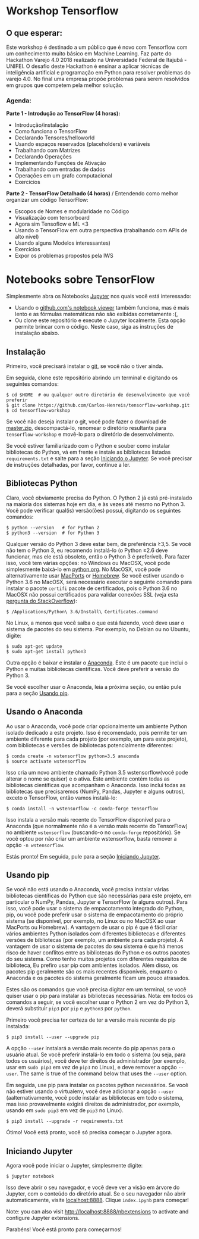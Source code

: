 # Workshop Tensorflow


## O que esperar:

Este workshop é destinado a um público que é novo com Tensorflow com um conhecimento muito básico em Machine Learning. Faz parte do Hackathon Varejo 4.0 2018 realizado na Universidade Federal de Itajubá - UNIFEI. O desafio deste Hackathon é ensinar a aplicar técnicas de inteligência artificial e programação em Python para resolver problemas do varejo 4.0. No final uma empresa propõe problemas para serem resolvidos em grupos que competem pela melhor solução.  

### Agenda:

**Parte 1 - Introdução ao TensorFlow (4 horas):**

* Introdução/instalação
* Como funciona o TensorFlow
* Declarando Tensores/helloworld
* Usando espaços reservados (placeholders) e variáveis
* Trabalhando com Matrizes
* Declarando Operações
* Implementando Funções de Ativação
* Trabalhando com entradas de dados
* Operações em um grafo computacional
* Exercícios

**Parte 2 - TensorFlow Detalhado (4 horas)** / Entendendo como melhor organizar um código TensorFlow:

* Escopos de Nomes e modularidade no Código
* Visualização com tensorboard
* Agora sim Tensoflow e ML <3
* Usando o TensorFlow em outra perspectiva (trabalhando com APIs de alto nível)
* Usando alguns Modelos interessantes)
* Exercícios
* Expor os problemas propostos pela IWS

# Notebooks sobre TensorFlow

Simplesmente abra os Notebooks [Jupyter](http://jupyter.org/) nos quais você está interessado:


* Usando o [github.com's notebook viewer](https://github.com/Carlos-Henreis/tensorflow-workshop/blob/master/index.ipynb) também funciona, mas é mais lento e as fórmulas matemáticas não são exibidas corretamente :(,
* Ou clone este repositório e execute o Jupyter localmente. Esta opção permite brincar com o código. Neste caso, siga as instruções de instalação abaixo.

## Instalação

Primeiro, você precisará instalar o [git](https://git-scm.com/), se você não o tiver ainda.

Em seguida, clone este repositório abrindo um terminal e digitando os seguintes comandos:

    $ cd $HOME  # ou qualquer outro diretório de desenvolvimento que você preferir
    $ git clone https://github.com/Carlos-Henreis/tensorflow-workshop.git
    $ cd tensorflow-workshop

Se você não deseja instalar o git, você pode fazer o download de [master.zip](https://github.com/Carlos-Henreis/tensorflow-workshop/archive/master.zip), descompactá-lo, renomear o diretório resultante para `tensorflow-workshop` e movê-lo para o diretório de desenvolvimento.

Se você estiver familiarizado com o Python e souber como instalar bibliotecas do Python, vá em frente e instale as bibliotecas listadas `requirements.txt` e salte para a seção [Iniciando o Jupyter](#iniciando-jupyter). Se você precisar de instruções detalhadas, por favor, continue a ler.

## Bibliotecas Python

Claro, você obviamente precisa do Python. O Python 2 já está pré-instalado na maioria dos sistemas hoje em dia, e às vezes até mesmo no Python 3. Você pode verificar qual(is) versão(ões) possui, digitando os seguintes comandos:

    $ python --version   # for Python 2
    $ python3 --version  # for Python 3

Qualquer versão do Python 3 deve estar bem, de preferência ≥3,5. Se você não tem o Python 3, eu recomendo instalá-lo (o Python ≥2.6 deve funcionar, mas ele está obsoleto, então o Python 3 é preferível). Para fazer isso, você tem várias opções: no Windows ou MacOSX, você pode simplesmente baixá-lo em [python.org](https://www.python.org/downloads/). No MacOSX, você pode alternativamente usar [MacPorts](https://www.macports.org/) or [Homebrew](https://brew.sh/). Se você estiver usando o Python 3.6 no MacOSX, será necessário executar o seguinte comando para instalar o pacote `certifi` pacote de certificados, pois o Python 3.6 no MacOSX não possui certificados para validar conexões SSL (veja esta [pergunta do StackOverflow](https://stackoverflow.com/questions/27835619/urllib-and-ssl-certificate-verify-failed-error)):

    $ /Applications/Python\ 3.6/Install\ Certificates.command

No Linux, a menos que você saiba o que está fazendo, você deve usar o sistema de pacotes do seu sistema. Por exemplo, no Debian ou no Ubuntu, digite:

    $ sudo apt-get update
    $ sudo apt-get install python3

Outra opção é baixar e instalar o [Anaconda](https://www.continuum.io/downloads). Este é um pacote que inclui o Python e muitas bibliotecas científicas. Você deve preferir a versão do Python 3.

Se você escolher usar o Anaconda, leia a próxima seção, ou então pule para a seção [Usando pip](#using-pip).

## Usando o Anaconda
Ao usar o Anaconda, você pode criar opcionalmente um ambiente Python isolado dedicado a este projeto. Isso é recomendado, pois permite ter um ambiente diferente para cada projeto (por exemplo, um para este projeto), com bibliotecas e versões de bibliotecas potencialmente diferentes:

    $ conda create -n wstensorflow python=3.5 anaconda
    $ source activate wstensorflow

Isso cria um novo ambiente chamado Python 3.5 wstensorflow(você pode alterar o nome se quiser) e o ativa. Este ambiente contém todas as bibliotecas científicas que acompanham o Anaconda. Isso inclui todas as bibliotecas que precisaremos (NumPy, Pandas, Jupyter e alguns outros), exceto o TensorFlow, então vamos instalá-lo:

    $ conda install -n wstensorflow -c conda-forge tensorflow

Isso instala a versão mais recente do TensorFlow disponível para o Anaconda (que normalmente não é a versão mais recente do TensorFlow) no ambiente `wstensorflow` (buscando-o no `conda-forge` repositório). Se você optou por não criar um ambiente wstensorflow, basta remover a opção `-n wstensorflow`.


Estás pronto! Em seguida, pule para a seção [Iniciando Jupyter](#iniciando-jupyter).

## Usando pip
Se você não está usando o Anaconda, você precisa instalar várias bibliotecas científicas do Python que são necessárias para este projeto, em particular o NumPy, Pandas, Jupyter e TensorFlow (e alguns outros). Para isso, você pode usar o sistema de empacotamento integrado do Python, pip, ou você pode preferir usar o sistema de empacotamento do próprio sistema (se disponível, por exemplo, no Linux ou no MacOSX ao usar MacPorts ou Homebrew). A vantagem de usar o pip é que é fácil criar vários ambientes Python isolados com diferentes bibliotecas e diferentes versões de bibliotecas (por exemplo, um ambiente para cada projeto). A vantagem de usar o sistema de pacotes do seu sistema é que há menos risco de haver conflitos entre as bibliotecas do Python e os outros pacotes do seu sistema. Como tenho muitos projetos com diferentes requisitos de biblioteca, Eu prefiro usar pip com ambientes isolados. Além disso, os pacotes pip geralmente são os mais recentes disponíveis, enquanto o Anaconda e os pacotes do sistema geralmente ficam um pouco atrasados.

Estes são os comandos que você precisa digitar em um terminal, se você quiser usar o pip para instalar as bibliotecas necessárias. Nota: em todos os comandos a seguir, se você escolher usar o Python 2 em vez do Python 3, deverá substituir `pip3` por `pip` e `python3` por `python`.

Primeiro você precisa ter certeza de ter a versão mais recente do pip instalada:

    $ pip3 install --user --upgrade pip

A opção `--user` instalará a versão mais recente do pip apenas para o usuário atual. Se você preferir instalá-lo em todo o sistema (ou seja, para todos os usuários), você deve ter direitos de administrador (por exemplo, usar em `sudo pip3` em vez de  `pip3` no Linux), e deve remover a opção `--user`. The same is true of the command below that uses the `--user` option.


Em seguida, use pip para instalar os pacotes python necessários. Se você não estiver usando o virtualenv, você deve adicionar a opção `--user` (aalternativamente, você pode instalar as bibliotecas em todo o sistema, mas isso provavelmente exigirá direitos de administrador, por exemplo, usando em `sudo pip3` em vez de `pip3` no Linux).

    $ pip3 install --upgrade -r requirements.txt

Ótimo! Você está pronto, você só precisa começar o Jupyter agora.

## Iniciando Jupyter
Agora você pode iniciar o Jupyter, simplesmente digite:

    $ jupyter notebook

Isso deve abrir o seu navegador, e você deve ver a visão em árvore do Jupyter, com o conteúdo do diretório atual. Se o seu navegador não abrir automaticamente, visite [localhost:8888](http://localhost:8888/tree). Clique `index.ipynb` para começar!

Note: you can also visit [http://localhost:8888/nbextensions](http://localhost:8888/nbextensions) to activate and configure Jupyter extensions.

Parabéns! Você está pronto para começarmos!
